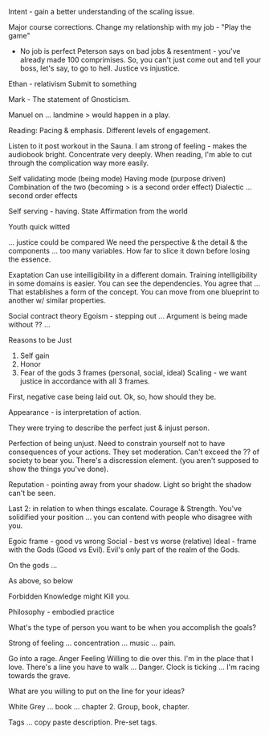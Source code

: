 Intent - gain a better understanding of the scaling issue.


Major course corrections.
Change my relationship with my job - 
"Play the game"
- No job is perfect
Peterson says on bad jobs & resentment - you've already made 100 comprimises. So, you can't just come out and tell your boss, let's say, to go to hell.
Justice vs injustice.


Ethan - relativism
Submit to something

Mark - The statement of Gnosticism.

Manuel on ... landmine > would happen in a play.

Reading: Pacing & emphasis. Different levels of engagement.

Listen to it post workout in the Sauna. I am strong of feeling - makes the audiobook bright. Concentrate very deeply.
When reading, I'm able to cut through the complication way more easily.


Self validating mode (being mode)
Having mode (purpose driven)
Combination of the two (becoming > is a second order effect)
Dialectic ... second order effects


Self serving - having.
State
Affirmation from the world


Youth
quick witted

... justice could be compared
We need the perspective & the detail & the components ... too many variables. How far to slice it down before losing the essence.

Exaptation
Can use inteilligibility in a different domain.
Training intelligibility in some domains is easier. You can see the dependencies.
You agree that ...
That establishes a form of the concept.
You can move from one blueprint to another w/ similar properties.

Social contract theory
Egoism - stepping out ...
Argument is being made without ?? ...

Reasons to be Just
1) Self gain
2) Honor
3) Fear of the gods
3 frames (personal, social, ideal)
Scaling - we want justice in accordance with all 3 frames.

First, negative case being laid out.
Ok, so, how should they be.

Appearance - is interpretation of action.

They were trying to describe the perfect just & injust person.

Perfection of being unjust. Need to constrain yourself not to have consequences of your actions. They set moderation. Can't exceed the ?? of society to bear you.
There's a discression element. (you aren't supposed to show the things you've done).

Reputation - pointing away from your shadow. Light so bright the shadow can't be seen.

Last 2:
in relation to when things escalate. Courage & Strength.
You've solidified your position ... you can contend with people who disagree with you.

Egoic frame - good vs wrong
Social - best vs worse (relative)
Ideal - frame with the Gods (Good vs Evil). Evil's only part of the realm of the Gods.

On the gods ... 

As above, so below

Forbidden Knowledge might Kill you.

Philosophy - embodied practice

What's the type of person you want to be when you accomplish the goals?


Strong of feeling ... concentration ... music ... pain.

Go into a rage.
Anger
Feeling
Willing to die over this. I'm in the place that I love.
There's a line you have to walk ... Danger.
Clock is ticking ... I'm racing towards the grave.


What are you willing to put on the line for your ideas?


White Grey ... book ... chapter 2.
Group, book, chapter.


Tags ... copy paste description.
Pre-set tags.
